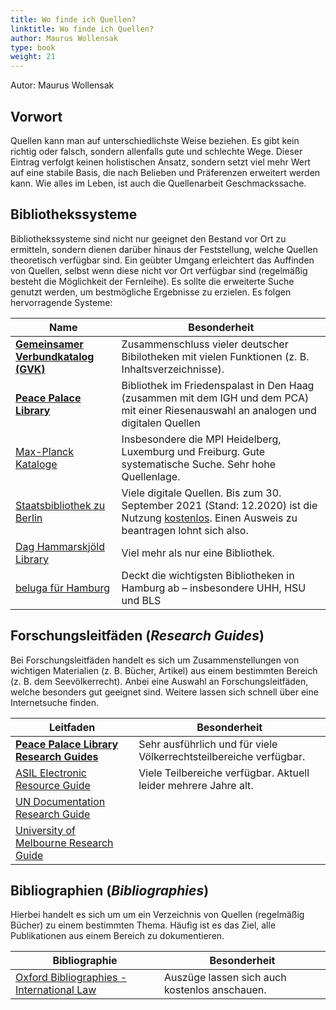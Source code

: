 ```yaml
---
title: Wo finde ich Quellen?
linktitle: Wo finde ich Quellen?
author: Maurus Wollensak
type: book
weight: 21
---
```


Autor: Maurus Wollensak

## Vorwort

Quellen kann man auf unterschiedlichste Weise beziehen. Es gibt kein richtig oder falsch, sondern allenfalls gute und schlechte Wege. Dieser Eintrag verfolgt keinen holistischen Ansatz, sondern setzt viel mehr Wert auf eine stabile Basis, die nach Belieben und Präferenzen erweitert werden kann. Wie alles im Leben, ist auch die Quellenarbeit Geschmackssache.

## Bibliothekssysteme
Bibliothekssysteme sind nicht nur geeignet den Bestand vor Ort zu ermitteln, sondern dienen darüber hinaus der Feststellung, welche Quellen theoretisch verfügbar sind. Ein geübter Umgang erleichtert das Auffinden von Quellen, selbst wenn diese nicht vor Ort verfügbar sind (regelmäßig besteht die Möglichkeit der Fernleihe). Es sollte die erweiterte Suche genutzt werden, um bestmögliche Ergebnisse zu erzielen. Es folgen hervorragende Systeme:

|Name|Besonderheit|
|-|-|
|[**Gemeinsamer Verbundkatalog (GVK)**](https://kxp.k10plus.de/DB=2.1/SET=1/TTL=2/ADVANCED_SEARCHFILTER)|Zusammenschluss vieler deutscher Bibilotheken mit vielen Funktionen (z. B. Inhaltsverzeichnisse).|
|[**Peace Palace Library**](https://peacepalace.on.worldcat.org/advancedsearch?databaseList=283)| Bibliothek im Friedenspalast in Den Haag (zusammen mit dem IGH und dem PCA) mit einer Riesenauswahl an analogen und digitalen Quellen|
|[Max-Planck Kataloge](https://aleph.mpg.de)|Insbesondere die MPI Heidelberg, Luxemburg und Freiburg. Gute systematische Suche. Sehr hohe Quellenlage.|
|[Staatsbibliothek zu Berlin](http://stabikat.de)|Viele digitale Quellen. Bis zum 30. September 2021 (Stand: 12.2020) ist die Nutzung [kostenlos](https://staatsbibliothek-berlin.de/fileadmin/user_upload/zentrale_Seiten/benutzungsabteilung/pdf/Gebuehrenordnung.pdf). Einen Ausweis zu beantragen lohnt sich also.|
|[Dag Hammarskjöld Library](https://library.un.org)|Viel mehr als nur eine Bibliothek.|
|[beluga für Hamburg](https://beluga.sub.uni-hamburg.de/vufind/Search/Advanced?lookfor=all+Continental+shelf+dispute+between+Libya+and+Tunisia%2C+submitted+to+the+International+Court+of+Justice+1979&library=BELUGA_ALL)|Deckt die wichtigsten Bibliotheken in Hamburg ab – insbesondere UHH, HSU und BLS|

## Forschungsleitfäden (*Research Guides*)

Bei Forschungsleitfäden handelt es sich um Zusammenstellungen von wichtigen Materialien (z. B. Bücher, Artikel) aus einem bestimmten Bereich (z. B. dem Seevölkerrecht). Anbei eine Auswahl an Forschungsleitfäden, welche besonders gut geeignet sind. Weitere lassen sich schnell über eine Internetsuche finden.

|Leitfaden|Besonderheit|
|-|-|
|[**Peace Palace Library Research Guides**](https://www.peacepalacelibrary.nl/collection/about-the-collection/collection-profile-topics/)| Sehr ausführlich und für viele Völkerrechtsteilbereiche verfügbar.|
|[ASIL Electronic Resource Guide](https://www.asil.org/resources/electronic-resource-guide-erg)|Viele Teilbereiche verfügbar. Aktuell leider mehrere Jahre alt.|
|[UN Documentation Research Guide](http://research.un.org/en/docs/law)||
|[University of Melbourne Research Guide](https://unimelb.libguides.com/internationallaw/intro)||

## Bibliographien (*Bibliographies*)

Hierbei handelt es sich um um ein Verzeichnis von Quellen (regelmäßig Bücher) zu einem bestimmten Thema. Häufig ist es das Ziel, alle Publikationen aus einem Bereich zu dokumentieren.

|Bibliographie|Besonderheit|
|-|-|
|[Oxford Bibliographies - International Law](https://www.oxfordbibliographies.com/browse?module_0=obo-9780199796953)|Auszüge lassen sich auch kostenlos anschauen.|